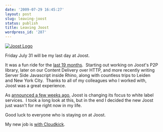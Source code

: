 ```yaml
---
date: '2009-07-29 16:45:27'
layout: post
slug: leaving-joost
status: publish
title: Leaving Joost
wordpress_id: '287'
---
```


[![Joost Logo](http://journal.paul.querna.org/wp-content/uploads/2008/01/joost.jpg)](http://www.joost.com/)

Friday July 31 will be my last day at Joost.

It was a fun ride for the [last 19 months](http://journal.paul.querna.org/articles/2008/01/18/joining-joost/).  Starting out working on Joost's P2P library, later on our Content Delivery over HTTP, and more recently writing Server Side Javascript inside Rhino, along with countless trips to Leiden and New York City.  Thanks to all of my colleagues who I worked with, Joost was a great experience.

As [announced a few weeks ago](http://paidcontent.org/article/419-joost-admits-no-future-as-portal-volpi-out-as-ceo-staff-cuts-white-labe/), Joost is changing its focus to white label services.  I took a long look at this, but in the end I decided the new Joost just wasn't for me right now in my life.

Good luck to everyone who is staying on at Joost.

My new job is [with Cloudkick](http://journal.paul.querna.org/articles/2009/07/29/joining-cloudkick/).
